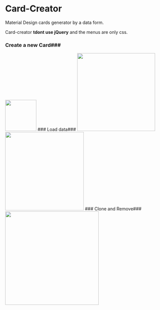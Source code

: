 # Card-Creator
Material Design cards generator by a data form.

Card-creator **tdont use jQuery** and the menus are only css.

### Create a new Card###
<img src="http://delvallejonatan.com/cardcreator/img/1.png" width="100"/>
### Load data###
<img src="http://delvallejonatan.com/cardcreator/img/2.png" width="250"/>
<img src="http://delvallejonatan.com/cardcreator/img/3.png" width="252"/>
### Clone and Remove###
<img src="http://delvallejonatan.com/cardcreator/img/4.png" width="300"/>

